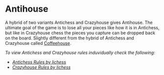 # Antihouse

A hybrid of two variants Antichess and Crazyhouse gives Antihouse. The ultimate goal of the game is to lose all your pieces like how it is in Antichess, but like in Crazyhouse chess the pieces you capture can be dropped back on the board. Slightly different from the hybrid of Antichess and Crazyhouse called [Coffeehouse](https://liantichess.herokuapp.com/variants/coffeehouse).

*To view Antichess and Crazyhouse rules induvidually check the following:*
- [*Antichess Rules by lichess*](https://lichess.org/variant/antichess)
- [*Crazyhouse Rules by lichess*](https://lichess.org/variant/crazyhouse)